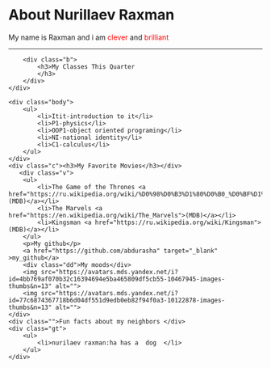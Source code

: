 <!DOCTYPE html>
<html lang="en">
<head>
    <meta charset="UTF-8">
    <meta name="viewport" content="width=device-width, initial-scale=1.0">
    <title>Document</title>
    <link rel="stylesheet" href="./style.css">
</head>
<body>
    <div class="header">
        <div class="top">
            <h1>About Nurillaev Raxman</h1>
        </div>
        <div class="bot">
            <p style="display: inline;">My name is Raxman and i am <p style="display: inline; color: red;">clever</p>  and  <p style="display: inline; color: red;">brilliant</p>
        </p>
        </div>
        <hr>
        
        <div class="b">
            <h3>My Classes This Quarter
            </h3>
        </div>        
    </div>
    
    <div class="body">
        <ul>
            <li>Itit-introduction to it</li>  
            <li>P1-physics</li>
            <li>OOP1-object oriented programing</li>
            <li>NI-national identity</li>
            <li>C1-calculus</li>    
        </ul>
    </div>
    <div class="c"><h3>My Favorite Movies</h3></div> 
       <div class="v">
        <ul>
            <li>The Game of the Thrones <a href="https://ru.wikipedia.org/wiki/%D0%98%D0%B3%D1%80%D0%B0_%D0%BF%D1%80%D0%B5%D1%81%D1%82%D0%BE%D0%BB%D0%BE%D0%B2_(%D1%82%D0%B5%D0%BB%D0%B5%D1%81%D0%B5%D1%80%D0%B8%D0%B0%D0%BB)">(MDB)</a></li>
            <li>The Marvels <a href="https://en.wikipedia.org/wiki/The_Marvels">(MDB)</a></li>
            <li>Kingsman <a href="https://ru.wikipedia.org/wiki/Kingsman">(MDB)</a></li>
        </ul>
        <p>My github</p>
        <a href="https://github.com/abdurasha" target="_blank" >my_github</a>
        <div class="dd">My moods</div>
        <img src="https://avatars.mds.yandex.net/i?id=4bb769af070b32c16394694e5ba465809df5cb55-10467945-images-thumbs&n=13" alt="">
        <img src="https://avatars.mds.yandex.net/i?id=77c6874367718b6d04df551d9edb0eb82f94f0a3-10122878-images-thumbs&n=13" alt="">
    </div>
    <div class="">Fun facts about my neighbors </div>
    <div class="gt">
        <ul>
            <li>nurilaev raxman:ha has a  dog  </li>
        </ul>
    </div>


</body>
</html>
